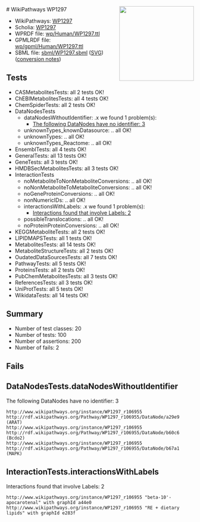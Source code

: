 <img style="float: right; width: 200px" src="../logo.png" />
# WikiPathways WP1297

* WikiPathways: [WP1297](https://identifiers.org/wikipathways:WP1297)
* Scholia: [WP1297](https://scholia.toolforge.org/wikipathways/WP1297)
* WPRDF file: [wp/Human/WP1297.ttl](../wp/Human/WP1297.ttl)
* GPMLRDF file: [wp/gpml/Human/WP1297.ttl](../wp/gpml/Human/WP1297.ttl)
* SBML file: [sbml/WP1297.sbml](../sbml/WP1297.sbml) ([SVG](../sbml/WP1297.svg)) ([conversion notes](../sbml/WP1297.txt))

## Tests
* CASMetabolitesTests: all 2 tests OK!
* ChEBIMetabolitesTests: all 4 tests OK!
* ChemSpiderTests: all 2 tests OK!
* DataNodesTests
    * dataNodesWithoutIdentifier: .x we found 1 problem(s):
        * [The following DataNodes have no identifier: 3](#d2d32fa2)
    * unknownTypes_knownDatasource: .. all OK!
    * unknownTypes: .. all OK!
    * unknownTypes_Reactome: .. all OK!
* EnsemblTests: all 4 tests OK!
* GeneralTests: all 13 tests OK!
* GeneTests: all 3 tests OK!
* HMDBSecMetabolitesTests: all 3 tests OK!
* InteractionTests
    * noMetaboliteToNonMetaboliteConversions: .. all OK!
    * noNonMetaboliteToMetaboliteConversions: .. all OK!
    * noGeneProteinConversions: .. all OK!
    * nonNumericIDs: .. all OK!
    * interactionsWithLabels: .x we found 1 problem(s):
        * [Interactions found that involve Labels: 2](#630d2679)
    * possibleTranslocations: .. all OK!
    * noProteinProteinConversions: .. all OK!
* KEGGMetaboliteTests: all 2 tests OK!
* LIPIDMAPSTests: all 1 tests OK!
* MetabolitesTests: all 14 tests OK!
* MetaboliteStructureTests: all 2 tests OK!
* OudatedDataSourcesTests: all 7 tests OK!
* PathwayTests: all 5 tests OK!
* ProteinsTests: all 2 tests OK!
* PubChemMetabolitesTests: all 3 tests OK!
* ReferencesTests: all 3 tests OK!
* UniProtTests: all 5 tests OK!
* WikidataTests: all 14 tests OK!


## Summary

* Number of test classes: 20
* Number of tests: 100
* Number of assertions: 200
* Number of fails: 2

## Fails

<a name="d2d32fa2" />

## DataNodesTests.dataNodesWithoutIdentifier

The following DataNodes have no identifier: 3
```
http://www.wikipathways.org/instance/WP1297_r106955 http://rdf.wikipathways.org/Pathway/WP1297_r106955/DataNode/a29e9 (ARAT)
http://www.wikipathways.org/instance/WP1297_r106955 http://rdf.wikipathways.org/Pathway/WP1297_r106955/DataNode/b60c6 (Bcdo2)
http://www.wikipathways.org/instance/WP1297_r106955 http://rdf.wikipathways.org/Pathway/WP1297_r106955/DataNode/b67a1 (MAPK)
```

<a name="630d2679" />

## InteractionTests.interactionsWithLabels

Interactions found that involve Labels: 2
```
http://www.wikipathways.org/instance/WP1297_r106955 "beta-10'-apocarotenal" with graphId a44e0
http://www.wikipathways.org/instance/WP1297_r106955 "RE + dietary lipids" with graphId e283f
```

